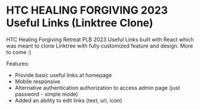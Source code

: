# HTC HEALING FORGIVING 2023 Useful Links (Linktree Clone)

HTC Healing Forgiving Retreat PLB 2023 Useful Links built with React which was meant to clone Linktree with fully customized feature and design. More to come :)

Features:

-   Provide basic useful links at homepage
-   Mobile responsive
-   Alternative authentication authorization to access admin page (just password - simple mode)
-   Added an ability to edit links (text, url, icon)
